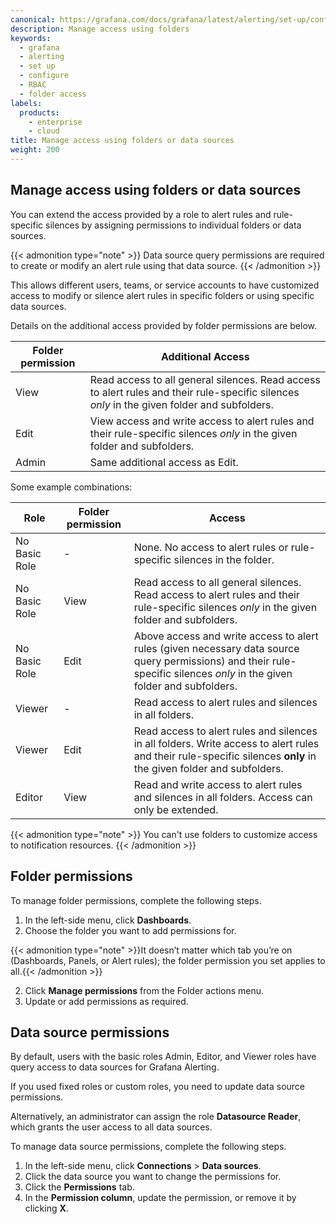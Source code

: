```yaml
---
canonical: https://grafana.com/docs/grafana/latest/alerting/set-up/configure-rbac/access-folders/
description: Manage access using folders
keywords:
  - grafana
  - alerting
  - set up
  - configure
  - RBAC
  - folder access
labels:
  products:
    - enterprise
    - cloud
title: Manage access using folders or data sources
weight: 200
---
```


## Manage access using folders or data sources

You can extend the access provided by a role to alert rules and rule-specific silences by assigning permissions to individual folders or data sources.

{{< admonition type="note" >}}
Data source query permissions are required to create or modify an alert rule using that data source.
{{< /admonition >}}

This allows different users, teams, or service accounts to have customized access to modify or silence alert rules in specific folders or using specific data sources.

Details on the additional access provided by folder permissions are below.

| Folder permission | Additional Access                                                                                                                             |
| ----------------- | --------------------------------------------------------------------------------------------------------------------------------------------- |
| View              | Read access to all general silences. Read access to alert rules and their rule-specific silences _only_ in the given folder and subfolders. |
| Edit              | View access and write access to alert rules and their rule-specific silences _only_ in the given folder and subfolders.                   |
| Admin             | Same additional access as Edit.                                                                                                               |

Some example combinations:

| Role          | Folder permission | Access                                                                                                                                                                   |
| ------------- | ----------------- | ------------------------------------------------------------------------------------------------------------------------------------------------------------------------ |
| No Basic Role | -                 | None. No access to alert rules or rule-specific silences in the folder.                                                                                                  |
| No Basic Role | View              | Read access to all general silences. Read access to alert rules and their rule-specific silences _only_ in the given folder and subfolders.                              |
| No Basic Role | Edit              | Above access and write access to alert rules (given necessary data source query permissions) and their rule-specific silences _only_ in the given folder and subfolders. |
| Viewer        | -                 | Read access to alert rules and silences in all folders.                                                                                                                  |
| Viewer        | Edit              | Read access to alert rules and silences in all folders. Write access to alert rules and their rule-specific silences **only** in the given folder and subfolders.        |
| Editor        | View              | Read and write access to alert rules and silences in all folders. Access can only be extended.                                                                             |

{{< admonition type="note" >}}
You can't use folders to customize access to notification resources.
{{< /admonition >}}

## Folder permissions

To manage folder permissions, complete the following steps.

1. In the left-side menu, click **Dashboards**.
1. Choose the folder you want to add permissions for.

{{< admonition type="note" >}}It doesn’t matter which tab you’re on (Dashboards, Panels, or Alert rules); the folder permission you set applies to all.{{< /admonition >}}

2. Click **Manage permissions** from the Folder actions menu.
3. Update or add permissions as required.

## Data source permissions

By default, users with the basic roles Admin, Editor, and Viewer roles have query access to data sources for Grafana Alerting.

If you used fixed roles or custom roles, you need to update data source permissions.

Alternatively, an administrator can assign the role **Datasource Reader**, which grants the user access to all data sources.

To manage data source permissions, complete the following steps.

1. In the left-side menu, click **Connections** > **Data sources**.
1. Click the data source you want to change the permissions for.
1. Click the **Permissions** tab.
1. In the **Permission column**, update the permission, or remove it by clicking **X**.
